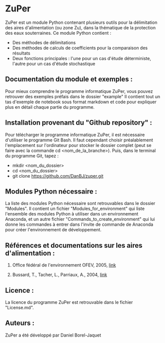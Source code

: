 # ZuPer

ZuPer est un module Python contenant plusieurs outils pour la délimitation des aires d'alimentation (ou zone Zu), dans la thématique de la protection des eaux souterraines. Ce module Python contient :

- Des méthodes de délimitations
- Des méthodes de calculs de coefficients pour la comparaison des résultats
- Deux fonctions principales : l'une pour un cas d'étude déterministe, l'autre pour un cas d'étude stochastique


## Documentation du module et exemples :

Pour mieux comprendre le programme informatique ZuPer, vous pouvez retrouver des exemples préfais dans le dossier "example" Il contient tout un tas d'exemple de notebook sous format markdown et code pour expliquer plus en détail chaque partie du programme.


## Installation provenant du "Github repository" :

Pour télécharger le programme informatique ZuPer, il est nécessaire d'utiliser le programme Git Bash. Il faut cependant choisir préalablement l'emplacement sur l'ordinateur pour stocker le dossier complet (peut se faire avec la commande cd <nom_de_la_branche>). Puis, dans le terminal du programme Git, tapez :

- mkdir <nom_du_dossier>
- cd <nom_du_dossier>
- git clone https://github.com/DanBJ/zuper.git


## Modules Python nécessaire :

La liste des modules Python nécessaire sont retrouvables dans le dossier "Modules". Il contient un fichier "Modules_for_environment" qui liste l'ensemble des modules Python à utiliser dans un environnement Anaconda, et un autre fichier "Commands_to_create_environment" qui lui donne les commandes à entrer dans l'invite de commande de Anaconda pour créer l'environnement de développement.


## Références et documentations sur les aires d'alimentation :

1. Office fédéral de l'environnement OFEV, 2005, [link](https://www.bafu.admin.ch/bafu/fr/home/themes/eaux/publications/publications-eaux/dimensionnement-aires-alimentation-zu.html)

2. Bussard, T., Tacher, L., Parriaux, A., 2004, [link](https://infoscience.epfl.ch/handle/20.500.14299/18139)


## Licence :

La licence du programme ZuPer est retrouvable dans le fichier "License.md".


## Auteurs :

ZuPer a été développé par Daniel Borel-Jaquet
